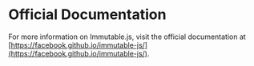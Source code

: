 # Official Documentation

For more information on Immutable.js, visit the official documentation at [https://facebook.github.io/immutable-js/](https://facebook.github.io/immutable-js/).

